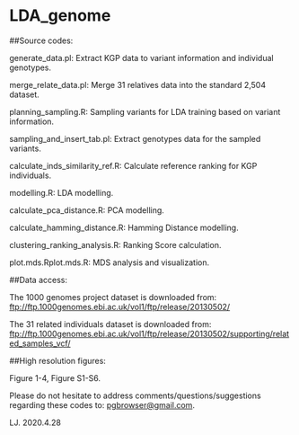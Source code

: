 # LDA_genome

##Source codes:

generate_data.pl: Extract KGP data to variant information and individual genotypes.

merge_relate_data.pl: Merge 31 relatives data into the standard 2,504 dataset.

planning_sampling.R: Sampling variants for LDA training based on variant information.

sampling_and_insert_tab.pl: Extract genotypes data for the sampled variants.

calculate_inds_similarity_ref.R: Calculate reference ranking for KGP individuals.

modelling.R: LDA modelling.

calculate_pca_distance.R: PCA modelling.

calculate_hamming_distance.R: Hamming Distance modelling.

clustering_ranking_analysis.R: Ranking Score calculation.

plot.mds.Rplot.mds.R: MDS analysis and visualization.

##Data access:

The 1000 genomes project dataset is downloaded from: ftp://ftp.1000genomes.ebi.ac.uk/vol1/ftp/release/20130502/

The 31 related individuals dataset is downloaded from: ftp://ftp.1000genomes.ebi.ac.uk/vol1/ftp/release/20130502/supporting/related_samples_vcf/

##High resolution figures: 

Figure 1-4, Figure S1-S6.


Please do not hesitate to address comments/questions/suggestions regarding these codes to: pgbrowser@gmail.com.

LJ. 2020.4.28
